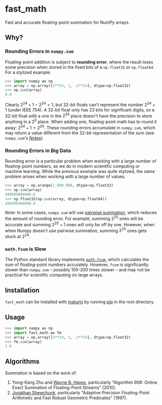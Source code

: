 # fast_math

Fast and accurate floating-point summation for NumPy arrays.

## Why?

### Rounding Errors in `numpy.sum`

Floating-point addition is subject to **rounding error**, where the result loses some precision when stored in the fixed bits of a `np.float32` or `np.float64`. For a stylized example:

```python
>>> import numpy as np
>>> array = np.array([2**24, 1, -2**24], dtype=np.float32)
>>> np.sum(array)
0.0
```

Clearly $2^{24} + 1 - 2^{24} = 1$, but 32-bit floats can't represent the number $2^{24} + 1$ (under IEEE 754). A 32-bit float only has 23 bits for significant digits, so a 32-bit float with a one in the $2^{24}$ place doesn't have the precision to store anything in a $2^0$ place. When adding one, floating-point math has to round it away: $2^{24} + 1 = 2^{24}$. These rounding errors accumulate in `numpy.sum`, which may return a value different from the 32-bit representation of the sum (see `numpy.sum`'s [Notes](https://numpy.org/doc/stable/reference/generated/numpy.sum.html)).

### Rounding Errors in Big Data

Rounding error is a particular problem when working with a large number of floating-point numbers, as we do in modern scientific computing or machine learning. While the previous example was quite stylized, the same problem arises when working with a large number of values.

```python
>>> array = np.arange(1_000_000, dtype=np.float32)
>>> np.sum(array)
499999800000.0
>>> np.float32(np.sum(array, dtype=np.float64))
499999500000.0
```

*Note*: In some cases, `numpy.sum` will use [pairwise summation](https://en.wikipedia.org/wiki/Pairwise_summation), which reduces the amount of rounding error. For example, summing $2^{25}$ ones will be accurate and summing $2^{25} + 1$ ones will only be off by one. However, when when Numpy doesn't use pairwise summation, summing $2^{25}$ ones gets stuck at $2^{24}$.

### `math.fsum` is Slow

The Python standard library implements [`math.fsum`](https://docs.python.org/3/library/math.html#math.fsum), which calculates the sum of floating-point numbers accurately. However, `fsum` is significantly slower than `numpy.sum` – possibly 100-200 times slower – and may not be practical for scientific computing on large arrays.

## Installation

`fast_math` can be installed with [maturin](https://www.maturin.rs) by running [pip](https://pip.pypa.io/en/stable/) in the root directory.

## Usage

```python
>>> import numpy as np
>>> import fast_math as fm
>>> array = np.array([2**24, 1, -2**24], dtype=np.float32)
>>> fm.sum(array)
1.0
```

## Algorithms

Summation is based on the work of:
1. Yong-Kang Zhu and [Wayne B. Hayes](https://www.cs.toronto.edu/~wayne/), particularly "Algorithm 908: Online Exact Summation of Floating-Point Streams" (2010).
2. [Jonathan Shewchunk](https://people.eecs.berkeley.edu/~jrs/), particularly "Adaptive Precision Floating-Point Arithmetic and Fast Robust Geometric Predicates" (1997).
